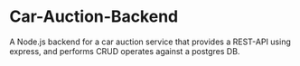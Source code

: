 # Car-Auction-Backend

A Node.js backend for a car auction service that provides a REST-API using express, and performs CRUD operates against a postgres DB.
